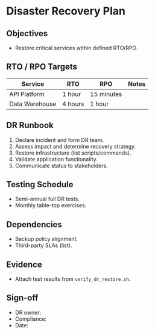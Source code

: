 # Disaster Recovery Plan

## Objectives
- Restore critical services within defined RTO/RPO.

## RTO / RPO Targets
| Service | RTO | RPO | Notes |
| --- | --- | --- | --- |
| API Platform | 1 hour | 15 minutes | |
| Data Warehouse | 4 hours | 1 hour | |

## DR Runbook
1. Declare incident and form DR team.
2. Assess impact and determine recovery strategy.
3. Restore infrastructure (list scripts/commands).
4. Validate application functionality.
5. Communicate status to stakeholders.

## Testing Schedule
- Semi-annual full DR tests.
- Monthly table-top exercises.

## Dependencies
- Backup policy alignment.
- Third-party SLAs (list).

## Evidence
- Attach test results from `verify_dr_restore.sh`.

## Sign-off
- DR owner:
- Compliance:
- Date:
